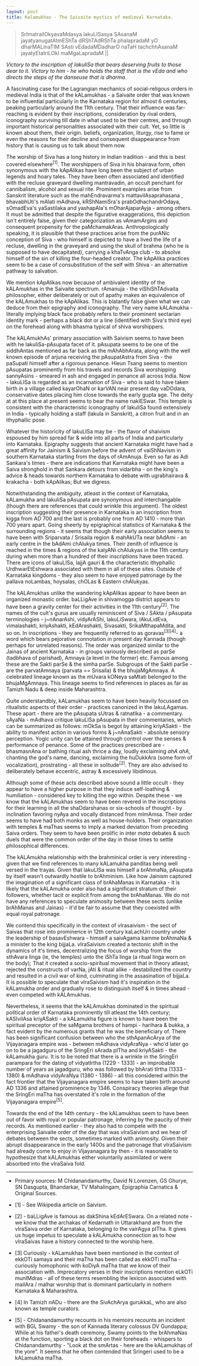 ```yaml
---
layout: post
title: Kalamukhas - The Saivaite mystics of medieval Karnataka.
---
```


> SrImatrailOkyavaMdasya lakuLISasya SAsanaM
> jayatyanugatAtmEShTa dRShTAdRShTa phalapradaM
> yO dharMALinaTIM SAsti vEdadaMDadharO naTaH
> tachchhAsanaM jayatyEtatriLOkI maMgaLapradaM ||

_Victory to the inscription of lakuliSa that bears deserving fruits to those dear to it. Victory to him - he who holds the staff that is the vEda and who directs the steps of the danseuse that is dharma_.

<!--more-->

A fascinating case for the Lagrangian mechanics of social-religous orders in medieval India is that of the kALamukhas - a Saivaite order that was known to be influential particularly in the Karnataka region for almost 6 centuries, peaking particularly around the 11th century. That their influence was far-reaching is evident by their inscriptions, consideration by rival orders, iconography surviving till date in what used to be their centres, and through important historical personalities associated with their cult. Yet, so little is known about them, their origin. beliefs, organization, liturgy, rise to fame or even the reasons for their decline and consequent disappearance from history that is causing us to talk about them now.

The worship of Siva has a long history in Indian tradition - and this is best covered elsewhere<sup>[1]</sup>. The worshippers of Siva in his bhairava form, often synonymous with the kApAlikas have long been the subject of urban legends and hoary tales. They have been often associated and identified with the recluse graveyard dwelling mantravadin, an occult penchant for cannibalism, alcohol and sexual rite. Prominent examples arise from Sanskrit literature such as the mahEndravarma's mattavilAsaprahasana , bhavabhUti's mAlati mAdhava, kRShNamiSra's prabOdhachandrOdaya, sOmadEva's yaSastilaka and yashapAla's mOharAjaparAyja - among others. It must be admitted that despite the figurative exaggerations, this depiction isn't entirely false, given their categorization as vAmamArgins and consequent propensity for the paMchamakAras. Anthropologically speaking, it is plausible that these practices arise from the purANic conception of Siva - who himself is depicted to have a lived the life of a recluse, dwelling in the graveyard and using the skull of brahma (who he is supposed to have decapitated), carrying a khaTvAnga club - to absolve himself of the sin of killing the four-headed creator. The kApAlika practices seem to be a case of consubstitution of the self with Shiva - an alternative pathway to salvation.

We mention kApAlikas now because of ambivalent identity of the kALAmukhas in the Saivaite spectrum. rAmanuja - the viShiShTAdvaita philosopher, either deliberately or out of apathy makes an equivalence of the kALAmukhas to the kApAlikas. This is blatantly false given what we can deduce from their epigraphy and iconography. The very name kALAmukha - literally implying black face probably refers to their prominent sectarian identity mark - perhaps a black dot or a line (identified with Siva's third eye) on the forehead along with bhasma typical of shiva worshippers. 

The kALAmukhAs' primary association with Saivism seems to have been with he lakuliSa-pAsupata facet of it. pAsupata seems to be one of the siddhAntas mentioned as far back as the mAhAbhArata, along with the well known episode of arjuna receiving the pAsupatAstra from Siva - the paSupati himself after a rigorous penance. Hieun Tsang seems to mention pAsupatas prominently from his travels and records Siva worshipping sannyAsins - smeared in ash and engaged in penance all across India. Now - lakuLISa is regarded as an incarnation of Siva - who is said to have taken birth in a village called kayarOhaN or karVAN near present day vaDOdara, conservative dates placing him close towards the early gupta age. The deity at at this place at present seems to bear the name naklESwar. This temple is consistent with the characteristic iconography of lakuliSa found extensively in India - typically holding a staff (lakula in Sanskrit), a citron fruit and in an ithyphallic pose.

Whatever the historicity of lakuLISa may be - the flavor of shaivism espoused by him spread far & wide into all parts of India and particularly into Karnataka. Epigraphy suggests that ancient Karnataka might have had a great affinity for Jainism & Saivism before the advent of vaiShNavism in southern Karnataka starting from the days of rAmAnuja. Even so far as Adi Sankara's times - there are indications that Karnataka might have been a Saiva stronghold in that Sankara detours from vidarbha - on the king's advice & heads towards northern Karnataka to debate with ugrabhairava & krakacha - both kApAlikas; But we digress.

Notwithstanding the ambiguity, atleast in the context of Karnataka, kALamukha and lakuliSa pAsupata are synonymous and interchangable (though there are references that could wrinkle this argument). The oldest inscription suggesting their presence in Karnataka is an inscription from kigga from AD 700 and the last is probably one from AD 1410 - more than 700 years apart. Going sheerly by epigraphical statistics of Karnataka & the surrounding regions - it seems that though their early association seems to have been with Sriparvata / Srisaila region & mahAkUTa near bAdAmi - an early centre in the bAdAmi chAlukya times. Their zenith of influence is reached in the times & regions of the kalyANi chAlukyas in the 11th century during when more than a hundred of their inscriptions have been traced. There are icons of lakuLISa, lajjA gauri & the characteristic ithyphallic UrdhwarEtEshwara associated with them in all of these sites. Outside of Karnataka kingdoms - they also seem to have enjoyed patronage by the pallava noLambas, hoysalas, chOLas & Eastern chAlukyas.

The kALAmukhas unlike the wandering kApAlikas appear to have been an organized monastic order. baLLigAve in shivamogga district appears to have been a gravity center for their activities in the 11th century<sup>[2]</sup>. The names of the cult's gurus are usually reminiscent of Siva / SAkta / pAsupata terminologies - j~nAnarAshi, vidyArAShi, lakuLiSwara, lAkuLidEva, vimalashakti, kriyAshakti, kEdArashakti, Sivasakti, SrikaMthapaMdita, and so on. In inscriptions - they are frequently referred to as goravas<sup>[3][4]</sup>- a word which bears pejorative connotation in present day Kannada (though perhaps for unrelated reasons). The order was organized similar to the Jainas of ancient Karnataka - in groups variously described as parSe (tadbhava of parishad), Amnaya (a level in the former) etc. Famous among these are the Sakti parSe & the simha parSe. Subgroups of the Sakti parSe - are the parvatAmnaya (parvata == Srisaila) & the bhujaMgAmnaya. A celebrated lineage known as the mUvara kONeya saMtati belonged to the bhujaMgAmnaya. This lineage seems to find references in places as far as Tamizh Nadu & deep inside Maharashtra.

Quite understandbly, kALamukhas seem to have been heavily focussed on ritualistic aspects of their order - practices canonized in the lakuLAgamas. These apart - there are the pAsupata sUtras & ratnatIka - a commentary. sAyaNa - mAdhava critique lakuLISa pAsupata in their commentaries, which can be summarized as follows: mOkSa is begot by attaining kriyASakti - the ability to manifest action in various forms & j~nAnaSakti - absolute sensory perception. Yogic unity can be attained through control over the senses & performance of penance. Some of the practices prescribed are - bhasmasnAna or bathing ritual ash thrice a day, loudly exclaiming _ahA ahA_, chanting the god's name, dancing, exclaiming the huDukkAra (some form of vocalization), prostrating - all these in solitude<sup>[2]</sup>. They are also advised to deliberately behave eccentric, astray & excessively libidinous.

Although some of these acts described above sound a little occult - they appear to have a higher purpose in that they induce self-loathing & humiliation - considered key to killing the ego within. Despite these - we know that the kALAmukhas seem to have been revered in the inscriptions for their learning in all the shaDdarshanas or six-schools of thought - by inclination favoring nyAya and vocally distanced from mImAmsa. Their order seems to have had both monks as well as house-holders. Their organization with temples & maThas seems to imply a marked deviation from preceding Saiva orders. They seem to have been prolific in inter _mata_ debates & such duels that were the common order of the day in those times to settle philosophical differences.

The kALAmukha relationship with the brahminical order is very interesting - given that we find references to many kALamukha panditas being well versed in the trayas. Given that lakuLISa was himself a brAhmaNa, pAsupata by itself wasn't outwardly hostile to brAhminism. Like how Jainism captured the imagination of a significant class of brAhaManas in Karnataka - it is likely that the kALAmukha order also had a significant stratum of their followers, whether tacit or explicit from among the brAhaManas. We do not have any references to speculate animosity between these sects (unlike brAhManas and Jainas) - it'd be fair to assume that they coexisted with equal royal patronage.

We contend this specifically in the context of vIrasaivism - the sect of Saivas that rose into prominence in 12th century kaLachUri country under the leadership of basavEshwara - himself a saivAgama kamme brAhmaNa & a minister to the king bijjaLa. vIraSaivism created a tectonic shift in the dynamics of it's times, decentralizing the focus of worship from the sthAvara linga (ie, the temples) unto the iShTa linga (a ritual linga worn on the body); That it created a socio-spiritual movement that in theory atleast, rejected the constructs of varNa, jAti & ritual alike - destabilized the country and resulted in a civil war of kind, culminating in the assasination of bijjaLa. It is possible to speculate that vIraSaivism had it's inspiration in the kALamukha order and gradually rose to distinguish itself & in times ahead - even competed with kALAmukhas.

Nevertheless, it seems that the kALAmukhas dominated in the spiritual political order of Karnataka prominently till atleast the 14th century; kASIvilAsa kriyASakti - a kALamukha figure is known to have been the spiritual preceptor of the saMgama brothers of hampi - harihara & bukka, a fact evident by the numerous grants that he was the beneficiary of. There has been significant confusion between who the sthApanAcArya of the Vijayanagara empire was - between mAdhava vidyAraNya - who'd later go on to be a jagadguru of the SringEri sArada pITha and kriyASakti - the kALamukha guru. It is to be noted that there is a wrinkle in the SringEri parampara for the dating of vidyatIrtha (1229 - 1333) - an improbable number of years as jagadguru, who was followed by bhArati tIrtha (1333 - 1380) & mAdhava vidyAraNya (1380 - 1386) - all this considered within the fact frontier that the Vijayanagara empire seems to have taken birth around AD 1336 and attained prominence by 1346. Conspiracy theories allege that the SringEri maTha has overstated it's role in the formation of the Vijayanagara empire<sup>[5]</sup>.

Towards the end of the 14th century - the kALamukhas seem to have been out of favor with royal or popular patronage, inferring by the paucity of their records. As mentioned earlier - they also had to compete with the enterprising Saivaite order of the day that was vIraSaivism and we hear of debates between the sects, sometimes marked with animosity. Given their abrupt disappearance in the early 1400s and the patronage that vIraSaivism had already come to enjoy in Vijayanagara by then - it is reasonable to hypothesize that kALAmukhas either voluntarily assimilated or were absorbed into the vIraSaiva fold.

* * *
+ Primary sources: M Chidanandamurthy, David N Lorenzen, GS Ghurye, SN Dasgupta, Bhandarkar, TV Mahalingam, Epigraphia Carnatica & Original Sources.

+ [1] - See Wikipedia article on Saivism.

+ [2] - baLLigAve is famous as dakShina kEdArESwara. On a related note - we know that the archakas of Kedarnath in Uttarakhand are from the vIraSaiva order of Karnataka, belonging to the vairAgya pITha. It gives us huge impetus to speculate a kALAmukha connection as to how vIraSaivas have a history connected to the worship here.

+ [3] Curiously - kALamukhas have been mentioned in the context of ekkOTi samaya and their maTha has been called as ekkOTi maTha - curiously homophonic with koDiyA maTha that we know of their association with. Imprecatory verses in their inscriptions mention eLkOTi munIMdras - all of these terms resembling the lexicon associated with mailAra / malhar worship that is dominant particularly in nothern Karnataka & Maharashtra.

+ [4] In  Tamizh nADu - there are the  SivAchArya gurukkaL, who are also known as temple curators.

+ [5] - Chidanandamurthy recounts in his memoirs recounts an incident with BGL Swamy - the son of Kannada literary colossus DV Gundappa; While at his father's death ceremony, Swamy points to the brAhmaNas at the function, sporting a black dot on their foreheads - whispers to Chidanandamurthy - "Look at the smArtas - here are the kALamukhas of the yore". It seems that he often contended that Sringeri used to be a kALamukha maTha.

